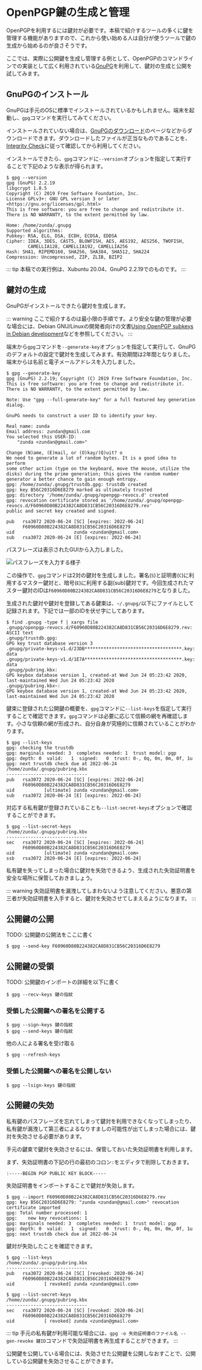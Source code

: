 # OpenPGP鍵の生成と管理
OpenPGPを利用するには鍵対が必要です。本稿で紹介するツールの多くに鍵を管理する機能がありますので、これから使い始める人は自分が使うツールで鍵の生成から始めるのが良さそうです。

ここでは、実際に公開鍵を生成し管理する例として、OpenPGPのコマンドラインでの実装として広く利用されている[GnuPG](https://gnupg.org/)を利用して、鍵対の生成と公開を試してみます。

## GnuPGのインストール
GnuPGは手元のOSに標準でインストールされているかもしれません。端末を起動し、`gpg`コマンドを実行してみてください。

インストールされていない場合は、[GnuPGのダウンロード](https://gnupg.org/download/index.html)のページなどからダウンロードできます。ダウンロードしたファイルが正当なものであることを、[Integrity Check](https://gnupg.org/download/integrity_check.html)に従って確認してから利用してください。

インストールできたら、`gpg`コマンドに`--version`オプションを指定して実行することで下記のような表示が得られます。

```
$ gpg --version
gpg (GnuPG) 2.2.19
libgcrypt 1.8.5
Copyright (C) 2019 Free Software Foundation, Inc.
License GPLv3+: GNU GPL version 3 or later <https://gnu.org/licenses/gpl.html>
This is free software: you are free to change and redistribute it.
There is NO WARRANTY, to the extent permitted by law.

Home: /home/zunda/.gnupg
Supported algorithms:
Pubkey: RSA, ELG, DSA, ECDH, ECDSA, EDDSA
Cipher: IDEA, 3DES, CAST5, BLOWFISH, AES, AES192, AES256, TWOFISH,
        CAMELLIA128, CAMELLIA192, CAMELLIA256
Hash: SHA1, RIPEMD160, SHA256, SHA384, SHA512, SHA224
Compression: Uncompressed, ZIP, ZLIB, BZIP2
```

::: tip
本稿での実行例は、Xubuntu 20.04、GnuPG 2.2.19でのものです。
:::

## 鍵対の生成
GnuPGがインストールできたら鍵対を生成します。

::: warning
ここで紹介するのは最小限の手順です。より安全な鍵の管理が必要な場合には、Debian GNU/Linuxの開発者向けの文書[Using OpenPGP subkeys in Debian development](https://wiki.debian.org/Subkeys)などを参照してください。
:::

端末から`gpg`コマンドを`--generate-key`オプションを指定して実行して、GnuPGのデフォルトの設定で鍵対を生成してみます。有効期間は2年間となりました。端末からは名前と電子メールアドレスを入力しました。

```
$ gpg --generate-key
gpg (GnuPG) 2.2.19; Copyright (C) 2019 Free Software Foundation, Inc.
This is free software: you are free to change and redistribute it.
There is NO WARRANTY, to the extent permitted by law.

Note: Use "gpg --full-generate-key" for a full featured key generation dialog.

GnuPG needs to construct a user ID to identify your key.

Real name: zunda
Email address: zundan@gmail.com
You selected this USER-ID:
    "zunda <zundan@gmail.com>"

Change (N)ame, (E)mail, or (O)kay/(Q)uit? o
We need to generate a lot of random bytes. It is a good idea to perform
some other action (type on the keyboard, move the mouse, utilize the
disks) during the prime generation; this gives the random number
generator a better chance to gain enough entropy.
gpg: /home/zunda/.gnupg/trustdb.gpg: trustdb created
gpg: key B56C20316D6E8279 marked as ultimately trusted
gpg: directory '/home/zunda/.gnupg/openpgp-revocs.d' created
gpg: revocation certificate stored as '/home/zunda/.gnupg/openpgp-revocs.d/F60960D80B224382CA8D831CB56C20316D6E8279.rev'
public and secret key created and signed.

pub   rsa3072 2020-06-24 [SC] [expires: 2022-06-24]
      F60960D80B224382CA8D831CB56C20316D6E8279
uid                      zunda <zundan@gmail.com>
sub   rsa3072 2020-06-24 [E] [expires: 2022-06-24]

```

パスフレーズは表示されたGUIから入力しました。

![パスフレーズを入力する様子](/gpg-genkey-agent.png)

この操作で、`gpg`コマンドは2対の鍵対を生成しました。署名(`S`)と証明書(`C`)に利用するマスター鍵対と、暗号(`E`)に利用する副(sub)鍵対です。今回生成されたマスター鍵対のIDは`F60960D80B224382CA8D831CB56C20316D6E8279`となりました。

生成された鍵対や鍵対を登録してある鍵束は、`~/.gnupg/`以下にファイルとして記録されます。下記では一部のIDを伏せ字にしてあります。

```
$ find .gnupg -type f | xargs file
.gnupg/openpgp-revocs.d/F60960D80B224382CA8D831CB56C20316D6E8279.rev:  ASCII text
.gnupg/trustdb.gpg:                                                    GPG key trust database version 3
.gnupg/private-keys-v1.d/23DB************************************.key: data
.gnupg/private-keys-v1.d/1E7A************************************.key: data
.gnupg/pubring.kbx:                                                    GPG keybox database version 1, created-at Wed Jun 24 05:23:42 2020, last-maintained Wed Jun 24 05:23:42 2020
.gnupg/pubring.kbx~:                                                   GPG keybox database version 1, created-at Wed Jun 24 05:23:42 2020, last-maintained Wed Jun 24 05:23:42 2020
```

鍵束に登録された公開鍵の概要を、`gpg`コマンドに`--list-keys`を指定して実行することで確認できます。`gpg`コマンドは必要に応じて信頼の網を再確認します。小さな信頼の網が形成され、自分自身が究極的に信頼されていることがわかります。

```
$ gpg --list-keys
gpg: checking the trustdb
gpg: marginals needed: 3  completes needed: 1  trust model: pgp
gpg: depth: 0  valid:   1  signed:   0  trust: 0-, 0q, 0n, 0m, 0f, 1u
gpg: next trustdb check due at 2022-06-24
/home/zunda/.gnupg/pubring.kbx
------------------------------
pub   rsa3072 2020-06-24 [SC] [expires: 2022-06-24]
      F60960D80B224382CA8D831CB56C20316D6E8279
uid           [ultimate] zunda <zundan@gmail.com>
sub   rsa3072 2020-06-24 [E] [expires: 2022-06-24]

```

対応する私有鍵が登録されていることも`--list-secret-keys`オプションで確認することができます。

```
$ gpg --list-secret-keys
/home/zunda/.gnupg/pubring.kbx
------------------------------
sec   rsa3072 2020-06-24 [SC] [expires: 2022-06-24]
      F60960D80B224382CA8D831CB56C20316D6E8279
uid           [ultimate] zunda <zundan@gmail.com>
ssb   rsa3072 2020-06-24 [E] [expires: 2022-06-24]

```

私有鍵を失ってしまった場合に鍵対を失効できるよう、生成された失効証明書を安全な場所に保管しておきましょう。

::: warning
失効証明書を漏洩してしまわないよう注意してください。悪意の第三者が失効証明書を入手すると、鍵対を失効させてしまえるようになります。
:::

## 公開鍵の公開
TODO: 公開鍵の公開法をここに書く

```
$ gpg --send-key F60960D80B224382CA8D831CB56C20316D6E8279
```

## 公開鍵の受領
TODO: 公開鍵のインポートの詳細を以下に書く

```
$ gpg --recv-keys 鍵の指紋
```

### 受領した公開鍵への署名を公開する
```
$ gpg --sign-keys 鍵の指紋
$ gpg --send-keys 鍵の指紋
```

他の人による署名を受け取る

```
$ gpg --refresh-keys
```

### 受領した公開鍵への署名を公開しない
```
$ gpg --lsign-keys 鍵の指紋
```

## 公開鍵の失効
私有鍵のパスフレーズを忘れてしまって鍵対を利用できなくなってしまったり、私有鍵が漏洩して第三者によるなりすましの可能性が出てしまった場合には、鍵対を失効させる必要があります。

手元の鍵束で鍵対を失効させるには、保管しておいた失効証明書を利用します。

まず、失効証明書の下記の行の最初のコロン`:`をエディタで削除しておきます。

```
:-----BEGIN PGP PUBLIC KEY BLOCK-----
```

失効証明書をインポートすることで鍵対が失効します。

```
$ gpg --import F60960D80B224382CA8D831CB56C20316D6E8279.rev
gpg: key B56C20316D6E8279: "zunda <zundan@gmail.com>" revocation certificate imported
gpg: Total number processed: 1
gpg:    new key revocations: 1
gpg: marginals needed: 3  completes needed: 1  trust model: pgp
gpg: depth: 0  valid:   1  signed:   0  trust: 0-, 0q, 0n, 0m, 0f, 1u
gpg: next trustdb check due at 2022-06-24
```

鍵対が失効したことを確認できます。

```
$ gpg --list-keys
/home/zunda/.gnupg/pubring.kbx
------------------------------
pub   rsa3072 2020-06-24 [SC] [revoked: 2020-06-24]
      F60960D80B224382CA8D831CB56C20316D6E8279
uid           [ revoked] zunda <zundan@gmail.com>

$ gpg --list-secret-keys
/home/zunda/.gnupg/pubring.kbx
------------------------------
sec   rsa3072 2020-06-24 [SC] [revoked: 2020-06-24]
      F60960D80B224382CA8D831CB56C20316D6E8279
uid           [ revoked] zunda <zundan@gmail.com>

```

::: tip
手元の私有鍵が利用可能な場合には、`gpg -o 失効証明書のファイル名 --gen-revoke 鍵ID`コマンドで失効証明書を再生成することができます。
:::

公開鍵を公開している場合には、失効させた公開鍵を公開しなおすことで、公開している公開鍵を失効させることができます。
